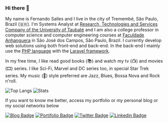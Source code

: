 ### Hi there 👋

My name is Fernando Salles and I live in the city of Tremembé, São Paulo, Brazil (🇧🇷). I'm Systems Analyst at [Research, Technologies and Services Company of the University of Taubaté](https://www.epts.com.br) and I am also a college professor in computer science and computer engineering courses at [Faculdade Anhanguera](https://www.anhanguera.com) in São José dos Campos, São Paulo, Brazil. I currently develop web solutions using both front-end and back-end. In the back-end I mainly use the [PHP language](https://www.php.net) with the [Laravel framework](https://www.laravel.com). 

In my free time, I like read good books (📚) and watch my tv (📺) and movies (🎞️) series. I like Sci-Fi, Marvel and DC series too, in special Star Trek series. My music (🎵) style preferred are Jazz, Blues, Bossa Nova and Rock n'roll.

![Top Langs](https://github-readme-stats.vercel.app/api/top-langs/?username=fsclaro&layout=compact)
![Stats](https://github-readme-stats.vercel.app/api?username=fsclaro&show_icons=true)


If you want to know me better, access my portfolio or my personal blog or my social networks below

[![Blog Badge](https://img.shields.io/badge/Blog-Studio-blue)](https://studio.nandosalles.com.br)
[![Portifolio Badge](https://img.shields.io/badge/Portfolio-My%20Digital%20Home-green)](https://www.nandosalles.com.br)
[![Twitter Badge](https://img.shields.io/badge/-Twitter-1ca0f1?style=flat-square&labelColor=1ca0f1&logo=twitter&logoColor=white&link=https://twitter.com/fsclaro)](https://twitter.com/fsclaro)
[![Linkedin Badge](https://img.shields.io/badge/-LinkedIn-blue?style=flat-square&logo=Linkedin&logoColor=white&link=https://www.linkedin.com/in/nandosalles/)](https://www.linkedin.com/in/nandosalles/)
